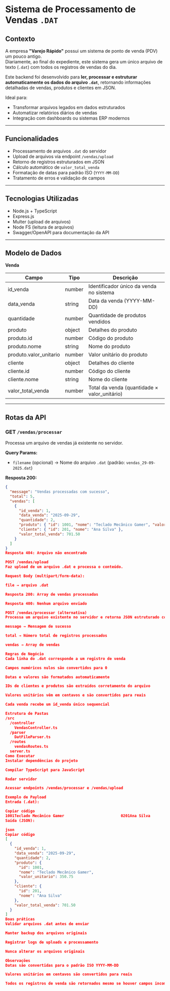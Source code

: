 # Sistema de Processamento de Vendas `.DAT`

## Contexto
A empresa **"Varejo Rápido"** possui um sistema de ponto de venda (PDV) um pouco antigo.  
Diariamente, ao final do expediente, este sistema gera um único arquivo de texto (`.dat`) com todos os registros de vendas do dia.

Este backend foi desenvolvido para **ler, processar e estruturar automaticamente os dados do arquivo `.dat`**, retornando informações detalhadas de vendas, produtos e clientes em JSON.

Ideal para:  
- Transformar arquivos legados em dados estruturados  
- Automatizar relatórios diários de vendas  
- Integração com dashboards ou sistemas ERP modernos

---

## Funcionalidades
- Processamento de arquivos `.dat` do servidor  
- Upload de arquivos via endpoint `/vendas/upload`  
- Retorno de registros estruturados em JSON  
- Cálculo automático de `valor_total_venda`  
- Formatação de datas para padrão ISO (`YYYY-MM-DD`)  
- Tratamento de erros e validação de campos  

---

## Tecnologias Utilizadas
- Node.js + TypeScript  
- Express.js  
- Multer (upload de arquivos)  
- Node FS (leitura de arquivos)  
- Swagger/OpenAPI para documentação da API  

---

## Modelo de Dados

**Venda**  

| Campo | Tipo | Descrição |
|-------|------|-----------|
| id_venda | number | Identificador único da venda no sistema |
| data_venda | string | Data da venda (YYYY-MM-DD) |
| quantidade | number | Quantidade de produtos vendidos |
| produto | object | Detalhes do produto |
| produto.id | number | Código do produto |
| produto.nome | string | Nome do produto |
| produto.valor_unitario | number | Valor unitário do produto |
| cliente | object | Detalhes do cliente |
| cliente.id | number | Código do cliente |
| cliente.nome | string | Nome do cliente |
| valor_total_venda | number | Total da venda (quantidade × valor_unitário) |

---

## Rotas da API

### GET `/vendas/processar`
Processa um arquivo de vendas já existente no servidor.  

**Query Params:**  
- `filename` (opcional) → Nome do arquivo `.dat` (padrão: `vendas_29-09-2025.dat`)  

**Resposta 200:**  

```json
{
  "message": "Vendas processadas com sucesso",
  "total": 5,
  "vendas": [
    {
      "id_venda": 1,
      "data_venda": "2025-09-29",
      "quantidade": 2,
      "produto": { "id": 1001, "nome": "Teclado Mecânico Gamer", "valor_unitario": 350.75 },
      "cliente": { "id": 201, "nome": "Ana Silva" },
      "valor_total_venda": 701.50
    }
  ]
}
Resposta 404: Arquivo não encontrado

POST /vendas/upload
Faz upload de um arquivo .dat e processa o conteúdo.

Request Body (multipart/form-data):

file → arquivo .dat

Resposta 200: Array de vendas processadas

Resposta 400: Nenhum arquivo enviado

POST /vendas/processar (alternativa)
Processa um arquivo existente no servidor e retorna JSON estruturado com:

message → Mensagem de sucesso

total → Número total de registros processados

vendas → Array de vendas

Regras de Negócio
Cada linha do .dat corresponde a um registro de venda

Campos numéricos nulos são convertidos para 0

Datas e valores são formatados automaticamente

IDs de clientes e produtos são extraídos corretamente do arquivo

Valores unitários vêm em centavos e são convertidos para reais

Cada venda recebe um id_venda único sequencial

Estrutura de Pastas
/src
  /controller
    VendasController.ts
  /parser
    DatFileParser.ts
  /routes
    vendasRoutes.ts
  server.ts
Como Executar
Instalar dependências do projeto

Compilar TypeScript para JavaScript

Rodar servidor

Acessar endpoints /vendas/processar e /vendas/upload

Exemplo de Payload
Entrada (.dat):

Copiar código
1001Teclado Mecânico Gamer                         0201Ana Silva                 0020000350DDMMYYYY
Saída (JSON):

json
Copiar código
[
  {
    "id_venda": 1,
    "data_venda": "2025-09-29",
    "quantidade": 2,
    "produto": {
      "id": 1001,
      "nome": "Teclado Mecânico Gamer",
      "valor_unitario": 350.75
    },
    "cliente": {
      "id": 201,
      "nome": "Ana Silva"
    },
    "valor_total_venda": 701.50
  }
]
Boas práticas
Validar arquivos .dat antes de enviar

Manter backup dos arquivos originais

Registrar logs de uploads e processamento

Nunca alterar os arquivos originais

Observações
Datas são convertidas para o padrão ISO YYYY-MM-DD

Valores unitários em centavos são convertidos para reais

Todos os registros de venda são retornados mesmo se houver campos incompletos
